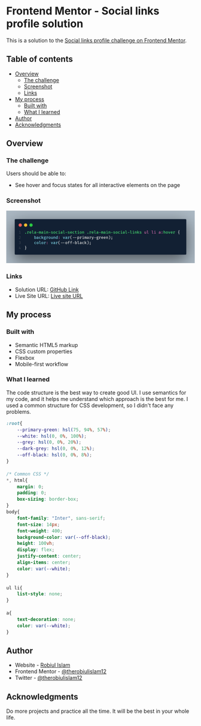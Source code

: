 # Frontend Mentor - Social links profile solution

This is a solution to the [Social links profile challenge on Frontend Mentor](https://www.frontendmentor.io/challenges/social-links-profile-UG32l9m6dQ). 

## Table of contents

- [Overview](#overview)
  - [The challenge](#the-challenge)
  - [Screenshot](#screenshot)
  - [Links](#links)
- [My process](#my-process)
  - [Built with](#built-with)
  - [What I learned](#what-i-learned)
- [Author](#author)
- [Acknowledgments](#acknowledgments)


## Overview

### The challenge

Users should be able to:

- See hover and focus states for all interactive elements on the page

### Screenshot

![](./screenshot.png)


### Links

- Solution URL: [GitHub Link](https://github.com/therobiulislam12/social-links-profile)
- Live Site URL: [Live site URL](https://therobiulislam12.github.io/social-links-profile/)

## My process

### Built with

- Semantic HTML5 markup
- CSS custom properties
- Flexbox
- Mobile-first workflow


### What I learned

The code structure is the best way to create good UI. I use semantics for my code, and it helps me understand which approach is the best for me. I used a common structure for CSS development, so I didn't face any problems.



```css
:root{
    --primary-green: hsl(75, 94%, 57%);
    --white: hsl(0, 0%, 100%);
    --grey: hsl(0, 0%, 20%);
    --dark-grey: hsl(0, 0%, 12%);
    --off-black: hsl(0, 0%, 8%);
}

/* Common CSS */
*, html{
    margin: 0;
    padding: 0;
    box-sizing: border-box;
}
body{
    font-family: "Inter", sans-serif;
    font-size: 14px;
    font-weight: 400;
    background-color: var(--off-black);
    height: 100vh;
    display: flex;
    justify-content: center;
    align-items: center;
    color: var(--white);
}

ul li{
    list-style: none;
}

a{
    text-decoration: none;
    color: var(--white);
}
```


## Author

- Website - [Robiul Islam](https://robiul-islam.netlify.app)
- Frontend Mentor - [@therobiulislam12](https://www.frontendmentor.io/profile/therobiulislam12)
- Twitter - [@therobiulislam12](https://www.twitter.com/therobiulislam12)

## Acknowledgments

Do more projects and practice all the time. It will be the best in your whole life.
